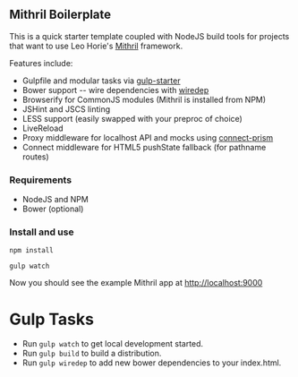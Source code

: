 ## Mithril Boilerplate

This is a quick starter template coupled with NodeJS build tools for projects that want to use Leo Horie's
[Mithril](http://lhorie.github.io/mithril/index.html) framework.

Features include:

+ Gulpfile and modular tasks via [gulp-starter](https://github.com/greypants/gulp-starter)
+ Bower support -- wire dependencies with [wiredep](https://github.com/taptapship/wiredep)
+ Browserify for CommonJS modules (Mithril is installed from NPM)
+ JSHint and JSCS linting
+ LESS support (easily swapped with your preproc of choice)
+ LiveReload
+ Proxy middleware for localhost API and mocks using [connect-prism](https://github.com/seglo/connect-prism)
+ Connect middleware for HTML5 pushState fallback (for pathname routes)

### Requirements

+ NodeJS and NPM
+ Bower (optional)

### Install and use

`npm install`

`gulp watch`

Now you should see the example Mithril app at [http://localhost:9000](http://localhost:9000)

# Gulp Tasks

- Run `gulp watch` to get local development started.
- Run `gulp build` to build a distribution.
- Run `gulp wiredep` to add new bower dependencies to your index.html.